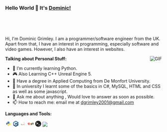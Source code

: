 ### Hello World 👋 It's [Dominic!](https://github.com/dgrim01/dgrim01)

<br/>




<br />

<br />

Hi, I'm Dominic Grimley. I am a programmer/software engineer from the UK. Apart from that, I have an interest in programming, especially software and video games. However, I also have an interest in websites.


<img align="right" alt="GIF" src="https://i.giphy.com/qgQUggAC3Pfv687qPC.webp" />

**Talking about Personal Stuff:**

- 🌱 I’m currently learning Python.
- :video_game: Also Learning C++ Unreal Engine 5.
- :school: Have a degree in Applied Computing from De Monfort University.
- :school: In university I learnt some of the basics in C#, MySQL, HTML and CSS as well as some javascript.
- 💬 Ask me about anything , Would love to answer as soon as possible.
- 📫 How to reach me: email me at dgrimley2001@gmail.com

**Languages and Tools:**

<code><img height="20" src="https://raw.githubusercontent.com/github/explore/80688e429a7d4ef2fca1e82350fe8e3517d3494d/topics/python/python.png"></code>
<code><img height="20" src="https://raw.githubusercontent.com/github/explore/80688e429a7d4ef2fca1e82350fe8e3517d3494d/topics/cpp/cpp.png"></code>
<code><img height="20" src="https://raw.githubusercontent.com/github/explore/80688e429a7d4ef2fca1e82350fe8e3517d3494d/topics/mysql/mysql.png"></code>
<code><img height="20" src="https://raw.githubusercontent.com/github/explore/80688e429a7d4ef2fca1e82350fe8e3517d3494d/topics/git/git.png"></code>
<code><img height="20" src="https://raw.githubusercontent.com/github/explore/80688e429a7d4ef2fca1e82350fe8e3517d3494d/topics/terminal/terminal.png"></code>
<code><img height="20" src="https://upload.wikimedia.org/wikipedia/commons/e/ee/Unreal_Engine_logo_and_wordmark.png"></code>

